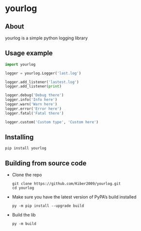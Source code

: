 # yourlog
## About
yourlog is a simple python logging library
## Usage example

```python
import yourlog

logger = yourlog.Logger('last.log')

logger.add_listener('lastest.log')
logger.add_listener(print)

logger.debug('Debug there')
logger.info('Info here')
logger.warn('Warn here')
logger.error('Error here')
logger.fatal('Fatal there')

logger.custom('Custom type', 'Custom here')
```
## Installing
```shell
pip install yourlog
```
## Building from source code
* Clone the repo
  ```shell
  git clone https://github.com/Kiber2009/yourlog.git
  cd yourlog
  ```
* Make sure you have the latest version of PyPA’s build installed
  ```shell
  py -m pip install --upgrade build
  ```
* Build the lib
  ```shell
  py -m build
  ```